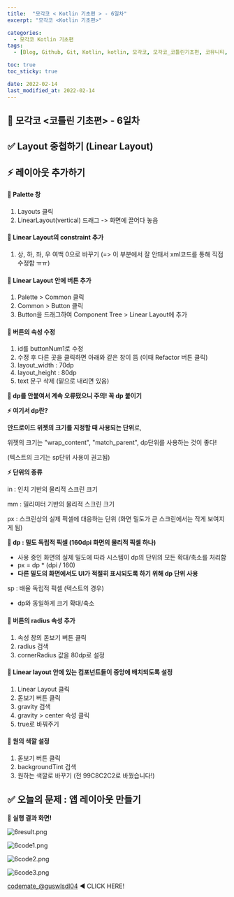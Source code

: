 ```yaml
---
title:  "모각코 < Kotlin 기초편 > - 6일차"
excerpt: "모각코 <Kotlin 기초편>"

categories:
  - 모각코 Kotlin 기초편
tags:
  - [Blog, Github, Git, Kotlin, kotlin, 모각코, 모각코_코틀린기초편, 코뮤니티, androidstudio_linear_layout, Kotlin]

toc: true
toc_sticky: true

date: 2022-02-14
last_modified_at: 2022-02-14
---
```


## 🌈 모각코 <코틀린 기초편> - 6일차

## **✅ Layout 중첩하기 (Linear Layout)**

###  

## ⚡ 레이아웃 추가하기



#### **👀 Palette 창**

1. Layouts 클릭
2. LinearLayout(vertical) 드래그 -> 화면에 끌어다 놓음





#### **👀 Linear Layout의 constraint 추가**

1. 상, 하, 좌, 우 여백 0으로 바꾸기 (=> 이 부분에서 잘 안돼서 xml코드를 통해 직접 수정함 ㅠㅠ)





#### **👀 Linear Layout 안에 버튼 추가**

1. Palette > Common 클릭
2. Common > Button 클릭
3. Button을 드래그하여 Component Tree > Linear Layout에 추가



#### **👀 버튼의 속성 수정**

1. id를 buttonNum1로 수정
2. 수정 후 다른 곳을 클릭하면 아래와 같은 창이 뜸 (이때 Refactor 버튼 클릭)
3. layout_width : 70dp
4. layout_height : 80dp
5. text 문구 삭제 (밑으로 내리면 있음)



**📛 dp를 안붙여서 계속 오류떴으니 주의! 꼭 dp 붙이기**



**⚡ 여기서 dp란?**

**안드로이드 위젯의 크기를 지정할 때 사용되는 단위**로,

위젯의 크기는 "wrap_content", "match_parent", dp단위를 사용하는 것이 좋다!

(텍스트의 크기는 sp단위 사용이 권고됨)



**⚡ 단위의 종류**

in : 인치 기반의 물리적 스크린 크기

mm : 밀리미터 기반의 물리적 스크린 크기

px : 스크린상의 실제 픽셀에 대응하는 단위 (화면 밀도가 큰 스크린에서는 작게 보여지게 됨)



**📛 dp : 밀도 독립적 픽셀 (160dpi 화면의 물리적 픽셀 하나)**

- 사용 중인 화면의 실제 밀도에 따라 시스템이 dp의 단위의 모든 확대/축소를 처리함
- px = dp * (dpi / 160)
- **다른 밀도의 화면에서도 UI가 적절히 표시되도록 하기 위해 dp 단위 사용**



sp : 배율 독립적 픽셀  (텍스트의 경우)

- dp와 동일하게 크기 확대/축소 



#### **👀 버튼의 radius 속성 추가**

1. 속성 창의 돋보기 버튼 클릭
2. radius 검색
3. cornerRadius 값을 80dp로 설정



#### **👀 Linear layout 안에 있는 컴포넌트들이 중앙에 배치되도록 설정**

1. Linear Layout 클릭
2. 돋보기 버튼 클릭
3. gravity 검색
4. gravity > center 속성 클릭
5. true로 바꿔주기



#### **👀 원의 색깔 설정**

1. 돋보기 버튼 클릭
2. backgroundTint 검색
3. 원하는 색깔로 바꾸기 (전 99C8C2C2로 바꿨습니다!)







## **✅ 오늘의 문제 : 앱 레이아웃 만들기**



**👀 실행 결과 화면!**



![6result.png](https://s3.ap-northeast-2.amazonaws.com/images.codemate.kr/images/guswlsdl04/post/1644832779849/6result.png)



![6code1.png](https://s3.ap-northeast-2.amazonaws.com/images.codemate.kr/images/guswlsdl04/post/1644833057114/6code1.png)



![6code2.png](https://s3.ap-northeast-2.amazonaws.com/images.codemate.kr/images/guswlsdl04/post/1644833061982/6code2.png)



![6code3.png](https://s3.ap-northeast-2.amazonaws.com/images.codemate.kr/images/guswlsdl04/post/1644833066722/6code3.png)



[codemate_@guswlsdl04](https://codemate.kr/@guswlsdl04/%EB%AA%A8%EA%B0%81%EC%BD%94-%EC%BD%94%ED%8B%80%EB%A6%B0-%EA%B8%B0%EC%B4%88%ED%8E%B8-2%EC%9D%BC%EC%B0%A8) ◀ CLICK HERE!
